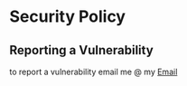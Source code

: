 # Security Policy

## Reporting a Vulnerability

to report a vulnerability email me @ my [Email](mailto:darleenfairy33@myyahoo.com)
